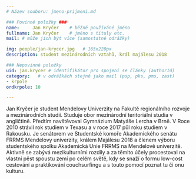```yaml
---
# Název souboru: jmeno-prijmeni.md

### Povinné položky ###
name:     Jan Kryčer  	# běžně používáné jméno
fullname: Jan Kryčer  	# jméno s tituly etc.
mail: # může jich být více (samostatné odrážky)

img: people/jan-krycer.jpg   # 165x220px
description: student mezinárodních vztahů, král majálesu 2018

### Nepovinné položky
uid: jan.krycer # identifikátor pro spojení se články (authorId)
category: 	# v odrážkách stejně jako mail (psp, pks, pms, zast)
- krpole
ordkrpole: 10

---
```


Jan Kryčer je student Mendelovy Univerzity na Fakultě regionálního rozvoje a mezinárodních studií.
Studuje obor mezinárodní teritoriální studia v angličtině. Předtím navštěvoval Gymnázium Matyáše Lercha v Brně.
V Roce 2010 strávil rok studiem v Texasu a v roce 2017 půl roku studiem v Rakousku.
Je senátorem ve Studentské komoře Akademického senátu FRRMS Mendelovy univerzity, králem Majálesu 2018 a členem výboru studentského spolku Akademická Unie FRRMS na Mendelově univerzitě.
Aktivně se zabývá mezikulturními rozdíly a za těmito účely procestoval na vlastní pěst spoustu zemí po celém světě, kdy se snaží o formu low-cost cestování a praktikování couchsurfingu a s touto pomocí poznat tu či onu kulturu.

